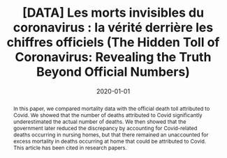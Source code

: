 ---
title: "[DATA] Les morts invisibles du coronavirus : la vérité derrière les chiffres officiels (The Hidden Toll of Coronavirus: Revealing the Truth Beyond Official Numbers)"
collection: publications
paperurl: 'https://www.lemediatv.fr/articles/2020/data-les-morts-invisibles-du-coronavirus-la-verite-derriere-les-chiffres-officiels-SaYKcOT9RFaTkUMNO7HOYg'
link: https://www.lemediatv.fr/articles/2020/data-les-morts-invisibles-du-coronavirus-la-verite-derriere-les-chiffres-officiels-SaYKcOT9RFaTkUMNO7HOYg
tags:
    - tag: Epidemics
      id: epidemics
      color: '#CD5C5C'
      text_color: '#ffffff'
    - tag: Data mining
      id: data-mining
      color: '#8B0000'
      text_color: '#ffffff'
    - tag: Statistical and Bayesian Inference
      id: statistical-and-bayesian-inference
      color: '#BC8F8F'
      text_color: '#ffffff'
type: press
date: 2020-01-01
venue: 'Le Média'
authors: <b>Gautheron L.</b>, Gence C.
abstract: "In this paper, we compared mortality data with the official death toll attributed to Covid. We showed that the number of deaths attributed to Covid significantly underestimated the actual number of deaths. We then showed that the government later reduced the discrepancy by accounting for Covid-related deaths occurring in nursing homes, but that there remained an unaccounted for excess mortality in deaths occurring at home that could be attributed to Covid. This article has been cited in research papers."
citation: ' Lucas Gautheron,  Chloé Gence, &quot;[DATA] Les morts invisibles du coronavirus : la vérité derrière les chiffres officiels (The Hidden Toll of Coronavirus: Revealing the Truth Beyond Official Numbers).&quot; Le Média, 2020.'
---